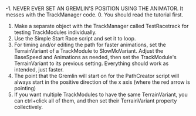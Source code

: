 -1. NEVER EVER SET AN GREMLIN'S POSITION USING THE ANIMATOR. It messes with the TrackManager code.
0. You should read the tutorial first.
1. Make a separate object with the TrackManager called TestRacetrack for testing TrackModules individually.
2. Use the Simple Start Race script and set it to loop.
3. For timing and/or editing the path for faster animations, set the TerrainVariant of a TrackModule to SlowMoVariant. Adjust the BaseSpeed and Animations as needed, then set the TrackModule's TerrainVariant to its previous setting. Everything should work as intended, just faster.
4. The point that the Gremlin will start on for the PathCreator script will always start in the positive direction of the x axis (where the red arrow is pointing)
5. If you want multiple TrackModules to have the same TerrainVariant, you can ctrl+click all of them, and then set their TerrainVariant property collectively.